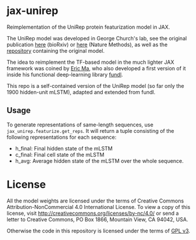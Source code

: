 # jax-unirep

Reimplementation of the UniRep protein featurization model in JAX.

The UniRep model was developed in George Church's lab, see the original publication [here][arxiv] (bioRxiv) or [here][nature] (Nature Methods), as well as the [repository][repo] containing the original model.

The idea to reimplement the TF-based model in the much lighter JAX framework was coined by [Eric Ma][ericmjl], who also developed a first version of it inside his functional deep-learning library [fundl][fundl].

This repo is a self-contained version of the UniRep model (so far only the 1900 hidden-unit mLSTM), adapted and extended from fundl.

## Usage

To generate representations of same-length sequences, use `jax_unirep.featurize.get_reps`. It will return a tuple consisting of the following representations for each sequence:

- h_final: Final hidden state of the mLSTM
- c_final: Final cell state of the mLSTM
- h_avg: Average hidden state of the mLSTM over the whole sequence.

# License

All the model weights are licensed under the terms of Creative Commons Attribution-NonCommercial 4.0 International License. To view a copy of this license, visit http://creativecommons.org/licenses/by-nc/4.0/ or send a letter to Creative Commons, PO Box 1866, Mountain View, CA 94042, USA.

Otherwise the code in this repository is licensed under the terms of [GPL v3][gpl3].

[arxiv]: https://www.biorxiv.org/content/10.1101/589333v1
[nature]: https://www.nature.com/articles/s41592-019-0598-1
[repo]: https://github.com/churchlab/UniRep
[ericmjl]: https://github.com/ericmjl
[fundl]: https://github.com/ericmjl/fundl
[gpl3]: https://www.gnu.org/licenses/gpl-3.0.html

